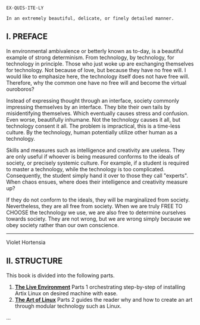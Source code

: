 ```
EX·QUIS·ITE·LY

In an extremely beautiful, delicate, or finely detailed manner.
```

## I. PREFACE

In environmental ambivalence or betterly known as to-day, is a beautiful example of strong determinism. From technology,
by technology, for technology in principle. Those who just woke up are exchanging themselves for technology. Not because
of love, but because they have no free will. I would like to emphasize here, the technology itself does not have free
will. Therefore, why the common one have no free will and become the virtual ouroboros?

Instead of expressing thought through an interface, society commonly impressing themselves by an interface. They bite
their own tails by misidentifying themselves. Which eventually causes stress and confusion. Even worse, beautifully
inhumane. Not the technology causes it all, but technology consent it all. The problem is impractical, this is a
time-less culture. By the technology, human potentially utilize other human as a technology.

Skills and measures such as intelligence and creativity are useless. They are only useful if whoever is being measured
conforms to the ideals of society, or precisely systemic culture. For example, if a student is required to master a
technology, while the technology is too complicated. Consequently, the student simply hand it over to those they call
"experts". When chaos ensues, where does their intelligence and creativity measure up?

If they do not conform to the ideals, they will be marginalized from society. Nevertheless, they are all free from
society. When we are truly FREE TO CHOOSE the technology we use, we are also free to determine ourselves towards
society. They are not wrong, but we are wrong simply because we obey society rather than our own conscience.

---

Violet Hortensia

## II. STRUCTURE

This book is divided into the following parts.

1. [**The Live Environment**](./1.THE-LIVE-ENVIRONMENT.md)
  Parts 1 orchestrating step-by-step of installing Artix Linux on desired machine with ease.
2. [**The Art of Linux**](#readme)
  Parts 2 guides the reader why and how to create an art through modular technology such as Linux.

...

